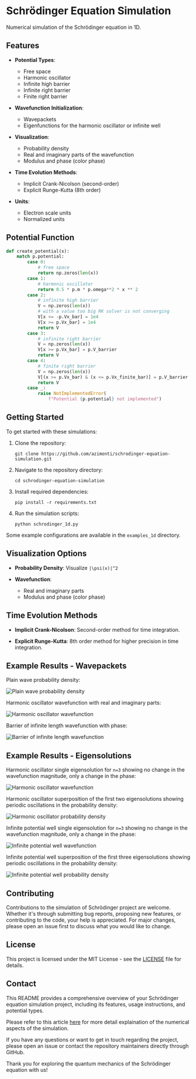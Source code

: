 # Schrödinger Equation Simulation

Numerical simulation of the Schrödinger equation in 1D.

## Features

- **Potential Types**:
  - Free space
  - Harmonic oscillator
  - Infinite high barrier
  - Infinite right barrier
  - Finite right barrier

- **Wavefunction Initialization**:
  - Wavepackets
  - Eigenfunctions for the harmonic oscillator or infinite well

- **Visualization**:
  - Probability density
  - Real and imaginary parts of the wavefunction
  - Modulus and phase (color phase)

- **Time Evolution Methods**:
  - Implicit Crank-Nicolson (second-order)
  - Explicit Runge-Kutta (8th order)

- **Units**:
  - Electron scale units 
  - Normalized units 

## Potential Function

```python
def create_potential(x):
    match p.potential:
        case 0:
            # free space
            return np.zeros(len(x))
        case 1:
            # harmonic oscillator
            return 0.5 * p.m * p.omega**2 * x ** 2
        case 2:
            # infinite high barrier
            V = np.zeros(len(x))
            # with a value too big RK solver is not converging
            V[x <= -p.Vx_bar] = 1e4
            V[x >= p.Vx_bar] = 1e4
            return V
        case 3:
            # infinite right barrier
            V = np.zeros(len(x))
            V[x >= p.Vx_bar] = p.V_barrier
            return V
        case 4:
            # finite right barrier
            V = np.zeros(len(x))
            V[(x >= p.Vx_bar) & (x <= p.Vx_finite_bar)] = p.V_barrier
            return V
        case _:
            raise NotImplementedError(
                f"Potential {p.potential} not implemented")
```

## Getting Started

To get started with these simulations:
1. Clone the repository:
   ```
   git clone https://github.com/azimonti/schrodinger-equation-simulation.git
   ```
2. Navigate to the repository directory:
   ```
   cd schrodinger-equation-simulation
   ```
3. Install required dependencies:
   ```
   pip install -r requirements.txt
   ```
4. Run the simulation scripts:
   ```
   python schrodinger_1d.py
   ```

Some example configurations are available in the `examples_1d` directory.

## Visualization Options

- **Probability Density**:
  Visualize `|\psi(x)|^2`

- **Wavefunction**:
  - Real and imaginary parts
  - Modulus and phase (color phase)

## Time Evolution Methods

- **Implicit Crank-Nicolson**:
  Second-order method for time integration.

- **Explicit Runge-Kutta**:
  8th order method for higher precision in time integration.

## Example Results - Wavepackets

Plain wave probability density:

![Plain wave probability density](examples_1d/wavepackets/gif/plain_wave_prob.gif)

Harmonic oscillator wavefunction with real and imaginary parts:

![Harmonic oscillator wavefunction](examples_1d/wavepackets/gif/harmonic_osc_wf_1.gif)

Barrier of infinite length wavefunction with phase: 

![Barrier of infinite length wavefunction](examples_1d/wavepackets/gif/infinite_barrier_1_wf_2.gif)

## Example Results - Eigensolutions 

Harmonic oscillator single eigensolution for `n=3` showing no change in the wavefunction magnitude, only a change in the phase:

![Harmonic oscillator wavefunction](examples_1d/eigensolutions/gif/harmonic_osc_2_wf_2.gif)

Harmonic oscillator superposition of the first two eigensolutions showing periodic oscillations in the probability density:

![Harmonic oscillator probability density](examples_1d/eigensolutions/gif/harmonic_osc_3_prob.gif)

Infinite potential well single eigensolution for `n=3` showing no change in the wavefunction magnitude, only a change in the phase:

![Infinite potential well wavefunction](examples_1d/eigensolutions/gif/infinite_well_1_wf_1.gif)

Infinite potential well superposition of the first three eigensolutions showing periodic oscillations in the probability density:

![Infinite potential well probability density](examples_1d/eigensolutions/gif/infinite_well_3_prob.gif)

## Contributing

Contributions to the simulation of Schrödinger project are welcome. Whether it's through submitting bug reports, proposing new features, or contributing to the code, your help is appreciated. For major changes, please open an issue first to discuss what you would like to change.

## License

This project is licensed under the MIT License - see the [LICENSE](LICENSE.md) file for details.

## Contact

This README provides a comprehensive overview of your Schrödinger equation simulation project, including its features, usage instructions, and potential types.

Please refer to this article [here](https://www.azimonti.com/programming/simulations/qm/1d-schrodinger-equation.html) for more detail explaination of the numerical aspects of the simulation.

If you have any questions or want to get in touch regarding the project, please open an issue or contact the repository maintainers directly through GitHub.

Thank you for exploring the quantum mechanics of the Schrödinger equation with us!
